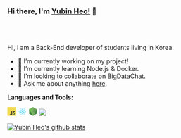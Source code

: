 ### Hi there, I'm [Yubin Heo!](https://github.com/yubinheo) 👋

<br />
<br />

Hi, i am a Back-End developer of students living in Korea.

- 🔭 I’m currently working on my project!
- 🌱 I’m currently learning Node.js & Docker.
- 👯 I’m looking to collaborate on BigDataChat.
- 💬 Ask me about anything [here](https://open.kakao.com/me/gjdbqld2019).

**Languages and Tools:**  

<code><img height="20" src="https://raw.githubusercontent.com/github/explore/80688e429a7d4ef2fca1e82350fe8e3517d3494d/topics/javascript/javascript.png"></code>
<code><img height="20" src="https://raw.githubusercontent.com/github/explore/80688e429a7d4ef2fca1e82350fe8e3517d3494d/topics/react/react.png"></code>
<code><img height="20" src="https://raw.githubusercontent.com/github/explore/80688e429a7d4ef2fca1e82350fe8e3517d3494d/topics/nodejs/nodejs.png"></code>
<code><img height="20" src="https://w7.pngwing.com/pngs/724/306/png-transparent-c-logo-c-programming-language-icon-letter-c-blue-logo-computer-program.png"></code>


[![Yubin Heo's github stats](https://github-readme-stats.anuraghazra1.vercel.app/api?username=YubinHeo&show_icons=true&title_color=fff&icon_color=79ff97&text_color=9f9f9f&bg_color=151515)](https://github.com/yubinheo)

